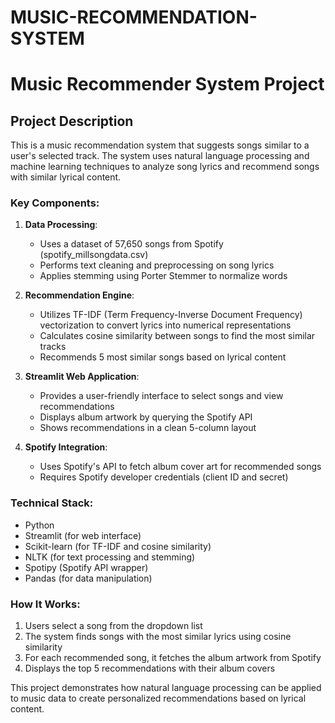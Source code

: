 # MUSIC-RECOMMENDATION-SYSTEM

# Music Recommender System Project

## Project Description

This is a music recommendation system that suggests songs similar to a user's selected track. The system uses natural language processing and machine learning techniques to analyze song lyrics and recommend songs with similar lyrical content.

### Key Components:

1. **Data Processing**:
   - Uses a dataset of 57,650 songs from Spotify (spotify_millsongdata.csv)
   - Performs text cleaning and preprocessing on song lyrics
   - Applies stemming using Porter Stemmer to normalize words

2. **Recommendation Engine**:
   - Utilizes TF-IDF (Term Frequency-Inverse Document Frequency) vectorization to convert lyrics into numerical representations
   - Calculates cosine similarity between songs to find the most similar tracks
   - Recommends 5 most similar songs based on lyrical content

3. **Streamlit Web Application**:
   - Provides a user-friendly interface to select songs and view recommendations
   - Displays album artwork by querying the Spotify API
   - Shows recommendations in a clean 5-column layout

4. **Spotify Integration**:
   - Uses Spotify's API to fetch album cover art for recommended songs
   - Requires Spotify developer credentials (client ID and secret)

### Technical Stack:
- Python
- Streamlit (for web interface)
- Scikit-learn (for TF-IDF and cosine similarity)
- NLTK (for text processing and stemming)
- Spotipy (Spotify API wrapper)
- Pandas (for data manipulation)

### How It Works:
1. Users select a song from the dropdown list
2. The system finds songs with the most similar lyrics using cosine similarity
3. For each recommended song, it fetches the album artwork from Spotify
4. Displays the top 5 recommendations with their album covers

This project demonstrates how natural language processing can be applied to music data to create personalized recommendations based on lyrical content.
